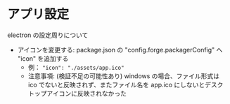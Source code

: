 # アプリ設定

electron の設定周りについて

- アイコンを変更する: package.json の "config.forge.packagerConfig" へ "icon" を追加する
  - 例： `"icon": "./assets/app.ico"`
  - 注意事項: (検証不足の可能性あり) windows の場合、ファイル形式は ico でないと反映されず、またファイル名を app.ico にしないとデスクトップアイコンに反映されなかった

